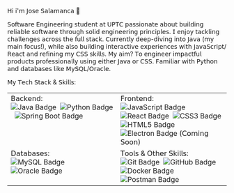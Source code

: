 𝖧𝗂 𝗂'𝗆 𝖩𝗈𝗌𝖾 𝖲𝖺𝗅𝖺𝗆𝖺𝗇𝖼𝖺 :whale2:

𝖲𝗈𝖿𝗍𝗐𝖺𝗋𝖾 𝖤𝗇𝗀𝗂𝗇𝖾𝖾𝗋𝗂𝗇𝗀 𝗌𝗍𝗎𝖽𝖾𝗇𝗍 𝖺𝗍 𝖴𝖯𝖳𝖢 𝗉𝖺𝗌𝗌𝗂𝗈𝗇𝖺𝗍𝖾 𝖺𝖻𝗈𝗎𝗍 𝖻𝗎𝗂𝗅𝖽𝗂𝗇𝗀 𝗋𝖾𝗅𝗂𝖺𝖻𝗅𝖾 𝗌𝗈𝖿𝗍𝗐𝖺𝗋𝖾 𝗍𝗁𝗋𝗈𝗎𝗀𝗁 𝗌𝗈𝗅𝗂𝖽 𝖾𝗇𝗀𝗂𝗇𝖾𝖾𝗋𝗂𝗇𝗀 𝗉𝗋𝗂𝗇𝖼𝗂𝗉𝗅𝖾𝗌. 𝖨 𝖾𝗇𝗃𝗈𝗒 𝗍𝖺𝖼𝗄𝗅𝗂𝗇𝗀 𝖼𝗁𝖺𝗅𝗅𝖾𝗇𝗀𝖾𝗌 𝖺𝖼𝗋𝗈𝗌𝗌 𝗍𝗁𝖾 𝖿𝗎𝗅𝗅 𝗌𝗍𝖺𝖼𝗄. 𝖢𝗎𝗋𝗋𝖾𝗇𝗍𝗅𝗒 𝖽𝖾𝖾𝗉-𝖽𝗂𝗏𝗂𝗇𝗀 𝗂𝗇𝗍𝗈 𝖩𝖺𝗏𝖺 (𝗆𝗒 𝗆𝖺𝗂𝗇 𝖿𝗈𝖼𝗎𝗌!), 𝗐𝗁𝗂𝗅𝖾 𝖺𝗅𝗌𝗈 𝖻𝗎𝗂𝗅𝖽𝗂𝗇𝗀 𝗂𝗇𝗍𝖾𝗋𝖺𝖼𝗍𝗂𝗏𝖾 𝖾𝗑𝗉𝖾𝗋𝗂𝖾𝗇𝖼𝖾𝗌 𝗐𝗂𝗍𝗁 𝖩𝖺𝗏𝖺𝖲𝖼𝗋𝗂𝗉𝗍/𝖱𝖾𝖺𝖼𝗍 𝖺𝗇𝖽 𝗋𝖾𝖿𝗂𝗇𝗂𝗇𝗀 𝗆𝗒 𝖢𝖲𝖲 𝗌𝗄𝗂𝗅𝗅𝗌. 𝖬𝗒 𝖺𝗂𝗆? 𝖳𝗈 𝖾𝗇𝗀𝗂𝗇𝖾𝖾𝗋 𝗂𝗆𝗉𝖺𝖼𝗍𝖿𝗎𝗅 𝗉𝗋𝗈𝖽𝗎𝖼𝗍𝗌 𝗉𝗋𝗈𝖿𝖾𝗌𝗌𝗂𝗈𝗇𝖺𝗅𝗅𝗒 𝗎𝗌𝗂𝗇𝗀 𝖾𝗂𝗍𝗁𝖾𝗋 𝖩𝖺𝗏𝖺 𝗈𝗋 𝖢𝖲𝖲. 𝖥𝖺𝗆𝗂𝗅𝗂𝖺𝗋 𝗐𝗂𝗍𝗁 𝖯𝗒𝗍𝗁𝗈𝗇 𝖺𝗇𝖽 𝖽𝖺𝗍𝖺𝖻𝖺𝗌𝖾𝗌 𝗅𝗂𝗄𝖾 𝖬𝗒𝖲𝖰𝖫/𝖮𝗋𝖺𝖼𝗅𝖾.

𝖬𝗒 𝖳𝖾𝖼𝗁 𝖲𝗍𝖺𝖼𝗄 & 𝖲𝗄𝗂𝗅𝗅𝗌:

<table width="100%">
  <tr>
    <td width="50%" valign="top">
      𝖡𝖺𝖼𝗄𝖾𝗇𝖽:
      <br/>
      <img src="https://img.shields.io/badge/Java-007396?style=for-the-badge&logo=java&logoColor=white" alt="Java Badge"/>&nbsp;
      <img src="https://img.shields.io/badge/Python-3776AB?style=for-the-badge&logo=python&logoColor=white" alt="Python Badge"/>&nbsp;
      <img src="https://img.shields.io/badge/Spring%20Boot-6DB33F?style=for-the-badge&logo=spring-boot&logoColor=white" alt="Spring Boot Badge"/>&nbsp;
    </td>
    <td width="50%" valign="top">
      𝖥𝗋𝗈𝗇𝗍𝖾𝗇𝖽:
      <br/>
      <img src="https://img.shields.io/badge/JavaScript-yellow?style=for-the-badge&logo=javascript" alt="JavaScript Badge"/>&nbsp;
      <img src="https://img.shields.io/badge/-React-61DAFB?style=for-the-badge&logo=data:image/svg+xml;base64,PHN2ZyB4bWxucz0iaHR0cDovL3d3dy53My5vcmcvMjAwMC9zdmciIHZpZXdCb3g9Ii0xMS41IC0xMC4yMzE3NCAyMyAyMC40NjM0OCI+CiAgPHRpdGxlPlJlYWN0IExvZ288L3RpdGxlPgogIDxjaXJjbGUgY3g9IjAiIGN5PSIwIiByPSIyLjA1IiBmaWxsPSIjZmZmIi8+CiAgPGcgc3Ryb2tlPSIjZmZmIiBzdHJva2Utd2lkdGg9IjEuNSIgZmlsbD0ibm9uZSI+CiAgICA8ZWxsaXBzZSByeD0iMTEiIHJ5PSI0LjIiLz4KICAgIDxlbGxpcHNlIHJ4PSIxMSIgcnk9IjQuMiIgdHJhbnNmb3JtPSJyb3RhdGUoNjApIi8+CiAgICA8ZWxsaXBzZSByeD0iMTEiIHJ5PSI0LjIiIHRyYW5zZm9ybT0icm90YXRlKDEyMCkiLz4KICA8L2c+Cjwvc3ZnPgo=" alt="React Badge"/>&nbsp;
      <img src="https://img.shields.io/badge/CSS3-1572B6?style=for-the-badge&logo=css3" alt="CSS3 Badge"/>&nbsp;
      <img src="https://img.shields.io/badge/HTML-5-orange?style=for-the-badge&logo=html5" alt="HTML5 Badge"/>&nbsp;
      <img src="https://img.shields.io/badge/Electron-191970?style=for-the-badge&logo=Electron&logoColor=white" alt="Electron Badge"/> (𝖢𝗈𝗆𝗂𝗇𝗀 𝖲𝗈𝗈𝗇)&nbsp;
    </td>
  </tr>
  <tr>
    <td width="50%" valign="top">
      𝖣𝖺𝗍𝖺𝖻𝖺𝗌𝖾𝗌:
      <br/>
      <img src="https://img.shields.io/badge/MySQL-4479A1?style=for-the-badge&logo=mysql&logoColor=white" alt="MySQL Badge"/>&nbsp;
      <img src="https://img.shields.io/badge/Oracle-F80000?style=for-the-badge&logo=oracle&logoColor=white" alt="Oracle Badge"/>&nbsp;
    </td>
    <td width="50%" valign="top">
      𝖳𝗈𝗈𝗅𝗌 & 𝖮𝗍𝗁𝖾𝗋 𝖲𝗄𝗂𝗅𝗅𝗌:
      <br/>
      <img src="https://img.shields.io/badge/Git-F05032?style=for-the-badge&logo=git&logoColor=white" alt="Git Badge"/>&nbsp;
      <img src="https://img.shields.io/badge/GitHub-100000?style=for-the-badge&logo=github&logoColor=white" alt="GitHub Badge"/>&nbsp;
      <img src="https://img.shields.io/badge/Docker-2496ED?style=for-the-badge&logo=docker&logoColor=white" alt="Docker Badge"/>&nbsp;
      <img src="https://img.shields.io/badge/Postman-FF6C37?style=for-the-badge&logo=postman&logoColor=white" alt="Postman Badge"/>&nbsp;
    </td>
  </tr>
</table>

